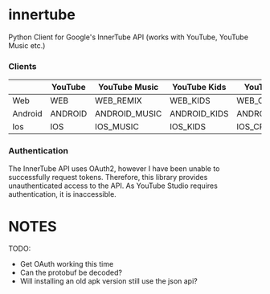 # innertube
Python Client for Google's InnerTube API (works with YouTube, YouTube Music etc.)

### Clients
|         | YouTube | YouTube Music | YouTube Kids | YouTube Studio  |
| ------- | ------- | ------------- | ------------ | --------------- |
| Web     | WEB     | WEB_REMIX     | WEB_KIDS     | WEB_CREATOR     |
| Android | ANDROID | ANDROID_MUSIC | ANDROID_KIDS | ANDROID_CREATOR |
| Ios     | IOS     | IOS_MUSIC     | IOS_KIDS     | IOS_CREATOR     |

### Authentication
The InnerTube API uses OAuth2, however I have been unable to successfully request tokens.
Therefore, this library provides unauthenticated access to the API.
As YouTube Studio requires authentication, it is inaccessible.


# NOTES
TODO:
* Get OAuth working this time
* Can the protobuf be decoded?
* Will installing an old apk version still use the json api?
